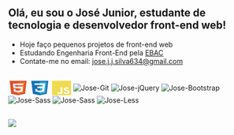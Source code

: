 ## Olá, eu sou o José Junior, estudante de tecnologia e desenvolvedor front-end web!
- Hoje faço pequenos projetos de front-end web
- Estudando Engenharia Front-End pela <a href="https://ebaconline.com.br/new/front-end-profession">EBAC</a>
- Contate-me no email: jose.j.j.silva634@gmail.com
  
<div style="display: inline_block"><br>
  <img align="center" alt="Jose-HTML" height="30" width="40" src="https://raw.githubusercontent.com/devicons/devicon/master/icons/html5/html5-original.svg">
  <img align="center" alt="Jose-CSS" height="30" width="40" src="https://raw.githubusercontent.com/devicons/devicon/master/icons/css3/css3-original.svg">
  <img align="center" alt="Jose-Js" height="30" width="40" src="https://raw.githubusercontent.com/devicons/devicon/master/icons/javascript/javascript-plain.svg">
  <img align="center" alt="Jose-Git" height="30" width="40" src="https://cdn.jsdelivr.net/gh/devicons/devicon@latest/icons/git/git-original.svg" />
  <img align="center" alt="Jose-jQuery" height="30" width="40" src="https://cdn.jsdelivr.net/gh/devicons/devicon@latest/icons/jquery/jquery-plain-wordmark.svg" />
  <img align="center" alt="Jose-Bootstrap" height="30" width="40" src="https://cdn.jsdelivr.net/gh/devicons/devicon@latest/icons/bootstrap/bootstrap-original.svg" />
  <img align="center" alt="Jose-Sass" height="30" width="40" src="https://cdn.jsdelivr.net/gh/devicons/devicon@latest/icons/sass/sass-original.svg" />
  <img align="center" alt="Jose-Sass" height="30" width="40" src="https://cdn.jsdelivr.net/gh/devicons/devicon@latest/icons/gulp/gulp-plain.svg" />
<img align="center" alt="Jose-Less" height="30" width="40" src="https://cdn.jsdelivr.net/gh/devicons/devicon@latest/icons/less/less-plain-wordmark.svg" />
</div>

##

<div>
  <a href="https://www.linkedin.com/in/jose-junior-" target="_blank"><img src="https://img.shields.io/badge/-LinkedIn-%230077B5?style=for-the-badge&logo=linkedin&logoColor=white" target="_blank"></a>
</div>
